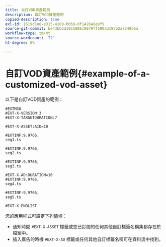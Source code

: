```yaml
---
title: 自訂VOD資產範例
description: 自訂VOD資產範例
copied-description: true
exl-id: 1619d1e8-e315-4109-b0b9-0f1426a8e9f9
source-git-commit: be43bbbd1051886c8979ff590a3197b2a7249b6a
workflow-type: tm+mt
source-wordcount: '72'
ht-degree: 0%

---
```


# 自訂VOD資產範例{#example-of-a-customized-vod-asset}

以下是自訂VOD資產的範例：

```
#EXTM3U
#EXT-X-VERSION:3
#EXT-X-TARGETDURATION:7
 
#EXT-X-ASSET:AID=10
 
#EXTINF:9.9766,
seg1.ts
 
#EXTINF:9.9766,
seg2.ts
 
#EXTINF:9.9766,
seg3.ts
 
#EXT-X-AD:DURATION=10
#EXTINF:9.9766,
seg4.ts
 
#EXTINF:9.9766,
seg5.ts
 
#EXT-X-ENDLIST
```

您的應用程式可設定下列情境：

* 通知時間 `#EXT-X-ASSET` 標籤或您已訂閱的任何其他自訂標簽名稱集都存在於檔案中。
* 插入廣告的時機 `#EXT-X-AD` 標籤或任何其他自訂標籤名稱可在資料流中找到。
